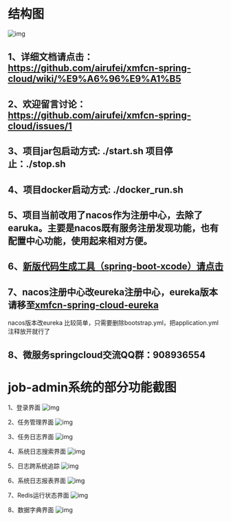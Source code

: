 
# 结构图
![img](https://github.com/airufei/xmfcn-spring-cloud/blob/master/imgs/4AB893CF-8AAE-4a49-A961-B6D153644027.png)

## 1、详细文档请点击：https://github.com/airufei/xmfcn-spring-cloud/wiki/%E9%A6%96%E9%A1%B5

## 2、欢迎留言讨论：https://github.com/airufei/xmfcn-spring-cloud/issues/1

## 3、项目jar包启动方式: ./start.sh  项目停止：./stop.sh

## 4、项目docker启动方式: ./docker_run.sh

## 5、项目当前改用了nacos作为注册中心，去除了earuka。主要是nacos既有服务注册发现功能，也有配置中心功能，使用起来相对方便。

## 6、[新版代码生成工具（spring-boot-xcode）请点击](https://github.com/airufei/spring-boot-xcode)

## 7、nacos注册中心改eureka注册中心，eureka版本请移至[xmfcn-spring-cloud-eureka](https://github.com/airufei/xmfcn-spring-cloud-eureka)

 nacos版本改eureka 比较简单，只需要删除bootstrap.yml，把application.yml注释放开就行了
 
## 8、微服务springcloud交流QQ群：908936554

# job-admin系统的部分功能截图
1、登录界面
![img](https://github.com/airufei/xmfcn-spring-cloud/blob/master/imgs/20190625172030.png)

2、任务管理界面
![img](https://github.com/airufei/xmfcn-spring-cloud/blob/master/imgs/20190625175639.png)

3、任务日志界面
![img](https://github.com/airufei/xmfcn-spring-cloud/blob/master/imgs/20190625175549.png)

4、系统日志搜索界面
![img](https://github.com/airufei/xmfcn-spring-cloud/blob/master/imgs/20190625174804.png)

5、日志跨系统追踪
![img](https://github.com/airufei/xmfcn-spring-cloud/blob/master/imgs/FEA1CAF8-3738-423e-A031-CCC39E2AF0EC.png)

6、系统日志报表界面
![img](https://github.com/airufei/xmfcn-spring-cloud/blob/master/imgs/20190625175224.png)

7、Redis运行状态界面
![img](https://github.com/airufei/xmfcn-spring-cloud/blob/master/imgs/20190625175735.png)

8、数据字典界面
![img](https://github.com/airufei/xmfcn-spring-cloud/blob/master/imgs/20190625175815.png)
